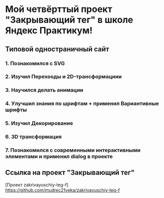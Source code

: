 # Мой четвёрттый проект "Закрывающий тег" в школе Яндекс Практикум!

## Типовой одностраничный сайт 

### 1. Познакомился с SVG 
### 2. Изучил Перехооды и 2D-трансформациии
### 3. Научился делать анимации
### 4. Улучшил знания по шрифтам + применил Вариантивные шрифты
### 5. Изучил Декорирование
### 6. 3D трансформация
### 7. Познакомился с современными интерактивными элементами и применил dialog в проекте

## Ссылка на проект "Закрывающий тег"
[Проект zakrivayuschiy-teg-f] https://github.com/mudrec21veka/zakrivayuschiy-teg-f
